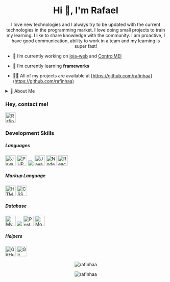 <h1 align="center">Hi 👋, I'm Rafael</h1>
<p align="center">I love new technologies and I always try to be updated with the current technologies in the programming market. I love doing small projects to train my learning. I like to share knowledge with the community. I am proactive, I have good communication, ability to work in a team and my learning is super fast!</p>

- 🔭 I’m currently working on [loja-web](https://github.com/rafinhaa/loja-web) and [ControlMEI](https://github.com/rafinhaa/ControlMEI)

- 🌱 I’m currently learning **frameworks**

- 👨‍💻 All of my projects are available at [https://github.com/rafinhaa](https://github.com/rafinhaa)


<details>
  <summary>📝 About Me</summary>
  <h3 align="left">Formation</h3>
    <p>📚 Complete high school</p>
    <p>🎓 University education</p>
    <div>      
      <ul>        
        <ul>
          <li><p>Graduated in systems analysis and development</p></li>
          <li><p>UNICSUL - Universidade Cruzeiro do Sul</p></li>
          <li><p>Completed in the second half of 2014</p></li>
        </ul>
      </ul>
    </div>
  <h3 align="left">Complementary Training</h3>
  <p>Several courses in the development area in the main schools in Brazil with a focus on PHP, Java, Javascript, MySQL, C #, Python and Programming logic</p>  
</details>

<h3 align="left">Hey, contact me!</h3>
<a href="https://www.linkedin.com/in/rafinhaa/">
  <img src="https://cdn.svgporn.com/logos/linkedin-icon.svg" alt="Rafinhaa Linkedin" width="32" height="32"/>
</a>

<h3 align="left">Development Skills</h3>
<h5 align="left">Languages</h5>
<div>
  <img src="https://cdn.svgporn.com/logos/java.svg" alt="Java" width="32" height="32"/>
  <img src="https://cdn.svgporn.com/logos/php.svg" alt="PHP" width="32" height="32"/>
  <img src="https://img.icons8.com/color/48/000000/c-sharp-logo.png"/>
  <img src="https://cdn.svgporn.com/logos/javascript.svg" alt="Javascript" width="32" height="32"/>
  <img src="https://cdn.svgporn.com/logos/nodejs.svg" alt="NodeJS" width="32" height="32"/>
  <img src="https://cdn.svgporn.com/logos/react.svg" alt="React" width="32" height="32"/>
</div>

<h5 align="left">Markup Language</h5>
<div>
  <img src="https://cdn.svgporn.com/logos/html-5.svg" alt="HTML" width="32" height="32"/>
  <img src="https://cdn.svgporn.com/logos/css-3.svg" alt="CSS" width="32" height="32"/>
</div>
<h5 align="left">Database</h5>
<div>
  <img src="https://cdn.svgporn.com/logos/mysql.svg" alt="MySQL" width="32" height="32"/>
  <img src="https://img.icons8.com/color/48/000000/postgreesql.png"/>
  <img src="https://cdn.svgporn.com/logos/postgresql.svg" alt="PostgreeSQL" width="32" height="32"/>
  <img src="https://cdn.svgporn.com/logos/mongodb.svg" alt="MongoDB" width="32" height="32"/>
</div>
<h5 align="left">Helpers</h5>
<div>
  <img src="https://cdn.svgporn.com/logos/github.svg" alt="GitHub" width="32" height="32"/>
  <img src="https://cdn.svgporn.com/logos/git.svg" alt="Git" width="32" height="32"/>
</div>
<p align="center">
  <img align="center" src="https://github-readme-stats.vercel.app/api/top-langs?username=rafinhaa&show_icons=true&layout=compact&locale=en&theme=dark" alt="rafinhaa" />  
<p align="center">
  <img align="center" src="https://github-readme-stats.vercel.app/api?username=rafinhaa&show_icons=true&locale=en&layout=compact&theme=dark" alt="rafinhaa" />
</p>
